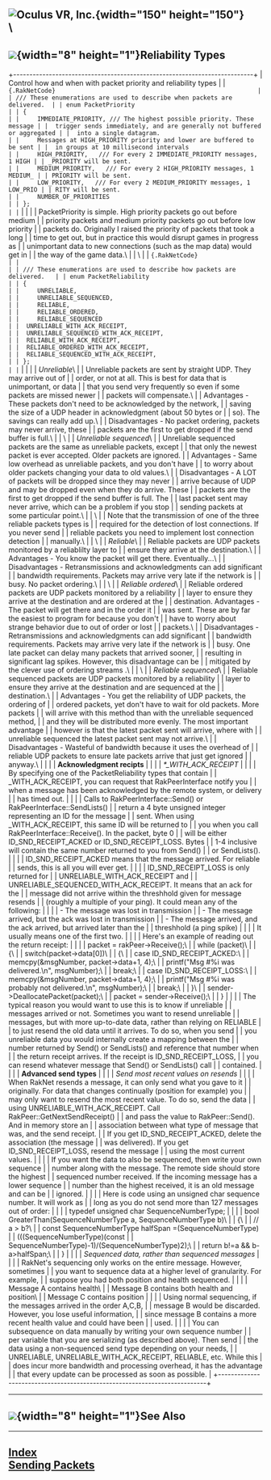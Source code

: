 <span style="background-color: rgb(255, 255, 255);">![Oculus VR,
Inc.](RakNet_Icon_Final-copy.jpg){width="150" height="150"}</span>\
\
  -----------------------------------------------------------------------------------------------
  ![](spacer.gif){width="8" height="1"}<span class="RakNetWhiteHeader">Reliability Types</span>
  -----------------------------------------------------------------------------------------------

+--------------------------------------------------------------------------+
| Control how and when with packet priority and reliability types          |
| ``` {.RakNetCode}                                                        |
| /// These enumerations are used to describe when packets are delivered.  |
| enum PacketPriority                                                      |
| {                                                                        |
|     IMMEDIATE_PRIORITY, /// The highest possible priority. These message |
|  trigger sends immediately, and are generally not buffered or aggregated |
|  into a single datagram.                                                 |
|     Messages at HIGH_PRIORITY priority and lower are buffered to be sent |
|  in groups at 10 millisecond intervals                                   |
|     HIGH_PRIORITY,   /// For every 2 IMMEDIATE_PRIORITY messages, 1 HIGH |
| _PRIORITY will be sent.                                                  |
|     MEDIUM_PRIORITY,   /// For every 2 HIGH_PRIORITY messages, 1 MEDIUM_ |
| PRIORITY will be sent.                                                   |
|     LOW_PRIORITY,   /// For every 2 MEDIUM_PRIORITY messages, 1 LOW_PRIO |
| RITY will be sent.                                                       |
|     NUMBER_OF_PRIORITIES                                                 |
| };                                                                       |
| ```                                                                      |
|                                                                          |
| PacketPriority is simple. High priority packets go out before medium     |
| priority packets and medium priority packets go out before low priority  |
| packets do. Originally I raised the priority of packets that took a long |
| time to get out, but in practice this would disrupt games in progress as |
| unimportant data to new connections (such as the map data) would get in  |
| the way of the game data.\                                               |
| \                                                                        |
| ``` {.RakNetCode}                                                        |
|                                                                          |
| /// These enumerations are used to describe how packets are delivered.   |
| enum PacketReliability                                                   |
| {                                                                        |
|     UNRELIABLE,                                                          |
|     UNRELIABLE_SEQUENCED,                                                |
|     RELIABLE,                                                            |
|     RELIABLE_ORDERED,                                                    |
|     RELIABLE_SEQUENCED                                                   |
|  UNRELIABLE_WITH_ACK_RECEIPT,                                            |
|  UNRELIABLE_SEQUENCED_WITH_ACK_RECEIPT,                                  |
|  RELIABLE_WITH_ACK_RECEIPT,                                              |
|  RELIABLE_ORDERED_WITH_ACK_RECEIPT,                                      |
|  RELIABLE_SEQUENCED_WITH_ACK_RECEIPT,                                    |
| };                                                                       |
| ```                                                                      |
|                                                                          |
| *Unreliable*\                                                            |
| Unreliable packets are sent by straight UDP. They may arrive out of      |
| order, or not at all. This is best for data that is unimportant, or data |
| that you send very frequently so even if some packets are missed newer   |
| packets will compensate.\                                                |
| Advantages - These packets don't need to be acknowledged by the network, |
| saving the size of a UDP header in acknowledgment (about 50 bytes or     |
| so). The savings can really add up.\                                     |
| Disadvantages - No packet ordering, packets may never arrive, these      |
| packets are the first to get dropped if the send buffer is full.\        |
| \                                                                        |
| *Unreliable sequenced*\                                                  |
| Unreliable sequenced packets are the same as unreliable packets, except  |
| that only the newest packet is ever accepted. Older packets are ignored. |
| Advantages - Same low overhead as unreliable packets, and you don't have |
| to worry about older packets changing your data to old values.\          |
| Disadvantages - A LOT of packets will be dropped since they may never    |
| arrive because of UDP and may be dropped even when they do arrive. These |
| packets are the first to get dropped if the send buffer is full. The     |
| last packet sent may never arrive, which can be a problem if you stop    |
| sending packets at some particular point.\                               |
| \                                                                        |
| Note that the transmission of one of the three reliable packets types is |
| required for the detection of lost connections. If you never send        |
| reliable packets you need to implement lost connection detection         |
| manually.\                                                               |
| \                                                                        |
| *Reliable*\                                                              |
| Reliable packets are UDP packets monitored by a reliablilty layer to     |
| ensure they arrive at the destination.\                                  |
| Advantages - You know the packet will get there. Eventually...\          |
| Disadvantages - Retransmissions and acknowledgments can add significant  |
| bandwidth requirements. Packets may arrive very late if the network is   |
| busy. No packet ordering.\                                               |
| \                                                                        |
| *Reliable ordered*\                                                      |
| Reliable ordered packets are UDP packets monitored by a reliability      |
| layer to ensure they arrive at the destination and are ordered at the    |
| destination. Advantages - The packet will get there and in the order it  |
| was sent. These are by far the easiest to program for because you don't  |
| have to worry about strange behavior due to out of order or lost         |
| packets.\                                                                |
| Disadvantages - Retransmissions and acknowledgments can add significant  |
| bandwidth requirements. Packets may arrive very late if the network is   |
| busy. One late packet can delay many packets that arrived sooner,        |
| resulting in significant lag spikes. However, this disadvantage can be   |
| mitigated by the clever use of ordering streams .\                       |
| \                                                                        |
| *Reliable sequenced*\                                                    |
| Reliable sequenced packets are UDP packets monitored by a reliability    |
| layer to ensure they arrive at the destination and are sequenced at the  |
| destination.\                                                            |
| Advantages - You get the reliability of UDP packets, the ordering of     |
| ordered packets, yet don't have to wait for old packets. More packets    |
| will arrive with this method than with the unreliable sequenced method,  |
| and they will be distributed more evenly. The most important advantage   |
| however is that the latest packet sent will arrive, where with           |
| unreliable sequenced the latest packet sent may not arrive.\             |
| Disadvantages - Wasteful of bandwidth because it uses the overhead of    |
| reliable UDP packets to ensure late packets arrive that just get ignored |
| anyway.\                                                                 |
|                                                                          |
| **Acknowledgment recipts**                                               |
|                                                                          |
| *\*\_<span class="RakNetCode">WITH\_ACK\_RECEIPT</span>*                 |
|                                                                          |
| By specifying one of the PacketReliability types that contain            |
| \_WITH\_ACK\_RECEIPT, you can request that RakPeerInterface notify you   |
| when a message has been acknowledged by the remote system, or delivery   |
| has timed out.                                                           |
|                                                                          |
| Calls to RakPeerInterface::Send() or RakPeerInterface::SendLists()       |
| return a 4 byte unsigned integer representing an ID for the message      |
| sent. When using \_WITH\_ACK\_RECEIPT, this same ID will be returned to  |
| you when you call RakPeerInterface::Receive(). In the packet, byte 0     |
| will be either ID\_SND\_RECEIPT\_ACKED or ID\_SND\_RECEIPT\_LOSS. Bytes  |
| 1-4 inclusive will contain the same number returned to you from Send()   |
| or SendLists().                                                          |
|                                                                          |
| ID\_SND\_RECEIPT\_ACKED means that the message arrived. For reliable     |
| sends, this is all you will ever get.                                    |
|                                                                          |
| ID\_SND\_RECEIPT\_LOSS is only returned for                              |
| UNRELIABLE\_WITH\_ACK\_RECEIPT and                                       |
| UNRELIABLE\_SEQUENCED\_WITH\_ACK\_RECEIPT. It means that an ack for the  |
| message did not arrive within the threshhold given for message resends   |
| (roughly a multiple of your ping). It could mean any of the following:   |
|                                                                          |
| -   The message was lost in transmission                                 |
| -   The message arrived, but the ack was lost in transmission            |
| -   The message arrived, and the ack arrived, but arrived later than the |
|     threshhold (a ping spike)                                            |
|                                                                          |
| It usually means one of the first two.                                   |
|                                                                          |
| Here's an example of reading out the return receipt:                     |
|                                                                          |
| packet = rakPeer-&gt;Receive();\                                         |
| while (packet)\                                                          |
| {\                                                                       |
| switch(packet-&gt;data\[0\])\                                            |
| {\                                                                       |
| case ID\_SND\_RECEIPT\_ACKED:\                                           |
| memcpy(&msgNumber, packet-&gt;data+1, 4);\                               |
| printf("Msg \#%i was delivered.\\n", msgNumber);\                        |
| break;\                                                                  |
| case ID\_SND\_RECEIPT\_LOSS:\                                            |
| memcpy(&msgNumber, packet-&gt;data+1, 4);\                               |
| printf("Msg \#%i was probably not delivered.\\n", msgNumber);\           |
| break;\                                                                  |
| }\                                                                       |
| sender-&gt;DeallocatePacket(packet);\                                    |
| packet = sender-&gt;Receive();\                                          |
| }                                                                        |
|                                                                          |
| The typical reason you would want to use this is to know if unreliable   |
| messages arrived or not. Sometimes you want to resend unreliable         |
| messages, but with more up-to-date data, rather than relying on RELIABLE |
| to just resend the old data until it arrives. To do so, when you send    |
| you unreliable data you would internally create a mapping between the    |
| number returned by Send() or SendLists() and reference that number when  |
| the return receipt arrives. If the receipt is ID\_SND\_RECEIPT\_LOSS,    |
| you can resend whatever message that Send() or SendLists() call          |
| contained.                                                               |
|                                                                          |
| **Advanced send types**                                                  |
|                                                                          |
| *Send most recent values on resends*                                     |
|                                                                          |
| When RakNet resends a message, it can only send what you gave to it      |
| originally. For data that changes continually (position for example) you |
| may only want to resend the most recent value. To do so, send the data   |
| using UNRELIABLE\_WITH\_ACK\_RECEIPT. Call RakPeer::GetNextSendReceipt() |
| and pass the value to RakPeer::Send(). And in memory store an            |
| association between what type of message that was, and the send receipt. |
| If you get ID\_SND\_RECEIPT\_ACKED, delete the association (the message  |
| was delivered). If you get ID\_SND\_RECEIPT\_LOSS, resend the message    |
| using the most current values.                                           |
|                                                                          |
| If you want the data to also be sequenced, then write your own sequence  |
| number along with the message. The remote side should store the highest  |
| sequenced number received. If the incoming message has a lower sequence  |
| number than the highest received, it is an old message and can be        |
| ignored.                                                                 |
|                                                                          |
| Here is code using an unsigned char sequence number. It will work as     |
| long as you do not send more than 127 messages out of order:             |
|                                                                          |
| typedef unsigned char SequenceNumberType;                                |
|                                                                          |
| bool GreaterThan(SequenceNumberType a, SequenceNumberType b)\            |
| {\                                                                       |
| // a &gt; b?\                                                            |
| const SequenceNumberType halfSpan =(SequenceNumberType)                  |
| (((SequenceNumberType)(const                                             |
| SequenceNumberType)-1)/(SequenceNumberType)2);\                          |
| return b!=a && b-a&gt;halfSpan;\                                         |
| }                                                                        |
|                                                                          |
| *Sequenced data, rather than sequenced messages*                         |
|                                                                          |
| RakNet's sequencing only works on the entire message. However, sometimes |
| you want to sequence data at a higher level of granularity. For example, |
| suppose you had both position and health sequenced.                      |
|                                                                          |
| Message A contains health\                                               |
| Message B contains both health and position\                             |
| Message C contains position                                              |
|                                                                          |
| Using normal sequencing, if the messages arrived in the order A,C,B,     |
| message B would be discarded. However, you lose useful information,      |
| since message B contains a more recent health value and could have been  |
| used.                                                                    |
|                                                                          |
| You can subsequence on data manually by writing your own sequence number |
| per variable that you are serializing (as described above). Then send    |
| the data using a non-sequenced send type depending on your needs,        |
| UNRELIABLE, UNRELIABLE\_WITH\_ACK\_RECEIPT, RELIABLE, etc. While this    |
| does incur more bandwidth and processing overhead, it has the advantage  |
| that every update can be processed as soon as possible.                  |
+--------------------------------------------------------------------------+

  --------------------------------------------------------------------------------------
  ![](spacer.gif){width="8" height="1"}<span class="RakNetWhiteHeader">See Also</span>
  --------------------------------------------------------------------------------------

  ----------------------------------------
  [Index](index.html)\
  [Sending Packets](sendingpackets.html)
  ----------------------------------------


